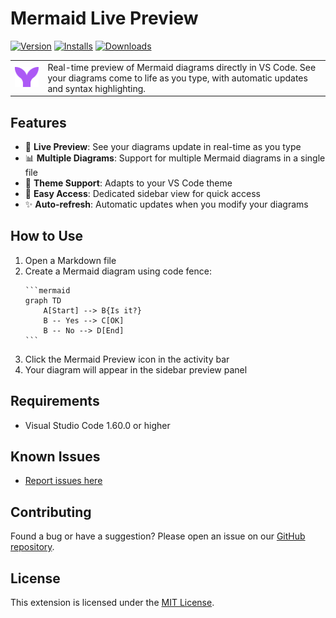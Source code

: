 # Mermaid Live Preview

[![Version](https://img.shields.io/visual-studio-marketplace/v/abdelhakakermi.mermaid-live-preview)](https://marketplace.visualstudio.com/items/abdelhakakermi.mermaid-live-preview/changelog) [![Installs](https://img.shields.io/visual-studio-marketplace/i/abdelhakakermi.mermaid-live-preview)](https://marketplace.visualstudio.com/items?itemName=abdelhakakermi.mermaid-live-preview) [![Downloads](https://img.shields.io/visual-studio-marketplace/d/abdelhakakermi.mermaid-live-preview)](https://marketplace.visualstudio.com/items?itemName=abdelhakakermi.mermaid-live-preview)

<table>
<tr>
<td><img width="100" src="./resources/mermaid-icon.svg" /></td>
<td>Real-time preview of Mermaid diagrams directly in VS Code. See your diagrams come to life as you type, with automatic updates and syntax highlighting.</td>
</tr>
</table>

## Features

- 🔄 **Live Preview**: See your diagrams update in real-time as you type
- 📊 **Multiple Diagrams**: Support for multiple Mermaid diagrams in a single file
- 🎨 **Theme Support**: Adapts to your VS Code theme
- 🚀 **Easy Access**: Dedicated sidebar view for quick access
- ✨ **Auto-refresh**: Automatic updates when you modify your diagrams

## How to Use

1. Open a Markdown file
2. Create a Mermaid diagram using code fence:
   ````
   ```mermaid
   graph TD
       A[Start] --> B{Is it?}
       B -- Yes --> C[OK]
       B -- No --> D[End]
   ```
   ````
3. Click the Mermaid Preview icon in the activity bar
4. Your diagram will appear in the sidebar preview panel

## Requirements

- Visual Studio Code 1.60.0 or higher

## Known Issues

- [Report issues here](https://github.com/your-username/mermaid-live-preview/issues)

## Contributing

Found a bug or have a suggestion? Please open an issue on our [GitHub repository](https://github.com/your-username/mermaid-live-preview).

## License

This extension is licensed under the [MIT License](LICENSE).

